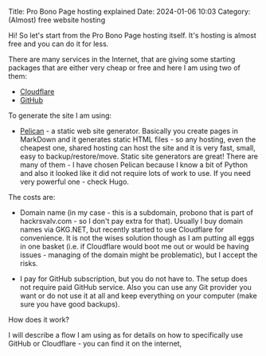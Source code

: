 Title: Pro Bono Page hosting explained
Date: 2024-01-06 10:03
Category: (Almost) free website hosting

Hi! So let's start from the Pro Bono Page hosting itself. It's hosting is almost free and you can do it for less.

There are many services in the Internet, that are giving some starting packages that are either very cheap or free and here I am using two of them: 

- [Cloudflare](https://www.cloudflare.com/)
- [GitHub](https://github.com/)

To generate the site I am using:

- [Pelican](https://getpelican.com) - a static web site generator. Basically you create pages in MarkDown and it generates static HTML files - so any hosting, even the cheapest one, shared hosting can host the site and it is very fast, small, easy to backup/restore/move. Static site generators are great! There are many of them - I have chosen Pelican because I know a bit of Python and also it looked like it did not require lots of work to use. If you need very powerful one - check Hugo.

The costs are: 
    
- Domain name (in my case - this is a subdomain, probono that is part of hackrsvalv.com - so I don't pay extra for that). Usually I buy domain names via GKG.NET, but recently started to use Cloudflare for convenience. It is not the wises solution though as I am putting all eggs in one basket (i.e. if Cloudflare would boot me out or would be having issues - managing of the domain might be problematic), but I accept the risks.

- I pay for GitHub subscription, but you do not have to. The setup does not require paid GitHub service. Also you can use any Git provider you want or do not use it at all and keep everything on your computer (make sure you have good backups).

How does it work? 

I will describe a flow I am using as for details on how to specifically use GitHub or Cloudflare - you can find it on the internet,




